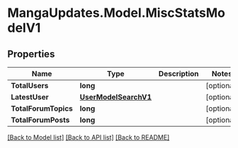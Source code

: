 # MangaUpdates.Model.MiscStatsModelV1

## Properties

Name | Type | Description | Notes
------------ | ------------- | ------------- | -------------
**TotalUsers** | **long** |  | [optional] 
**LatestUser** | [**UserModelSearchV1**](UserModelSearchV1.md) |  | [optional] 
**TotalForumTopics** | **long** |  | [optional] 
**TotalForumPosts** | **long** |  | [optional] 

[[Back to Model list]](../README.md#documentation-for-models) [[Back to API list]](../README.md#documentation-for-api-endpoints) [[Back to README]](../README.md)

